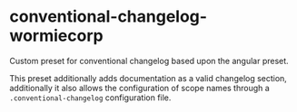 # conventional-changelog-wormiecorp

Custom preset for conventional changelog based upon the angular preset.

This preset additionally adds documentation as a valid changelog section,
additionally it also allows the configuration of scope names through a
`.conventional-changelog` configuration file.
